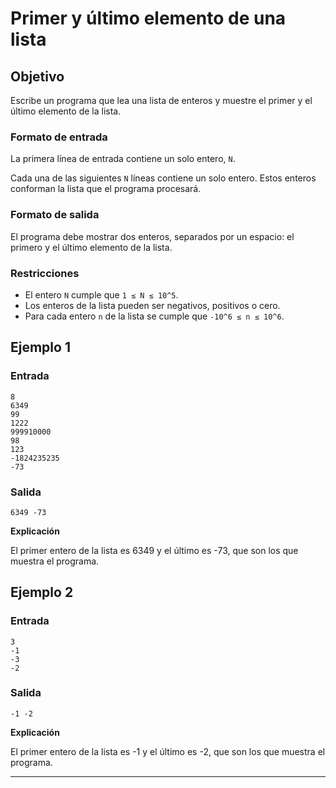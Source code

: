 
# Primer y último elemento de una lista #

## Objetivo ##

Escribe un programa que lea una lista de enteros y muestre el primer y el último elemento de la lista.

### Formato de entrada ###

La primera línea de entrada contiene un solo entero, `N`.

Cada una de las siguientes `N` líneas contiene un solo entero. Estos enteros conforman la lista que el programa procesará.

### Formato de salida ###

El programa debe mostrar dos enteros, separados por un espacio: el primero y el último elemento de la lista.

### Restricciones ###

- El entero `N` cumple que `1 ≤ N ≤ 10^5`.
- Los enteros de la lista pueden ser negativos, positivos o cero.
- Para cada entero `n` de la lista se cumple que `-10^6 ≤ n ≤ 10^6`.

## Ejemplo 1 ##

### Entrada ###

```
8
6349
99
1222
999910000
98
123
-1824235235
-73
```

### Salida ###

```
6349 -73
```

__Explicación__

El primer entero de la lista es 6349 y el último es -73, que son los que muestra el programa.

## Ejemplo 2 ##

### Entrada ###

```
3
-1
-3
-2
```

### Salida ###

```
-1 -2
```

__Explicación__

El primer entero de la lista es -1 y el último es -2, que son los que muestra el programa.

---
